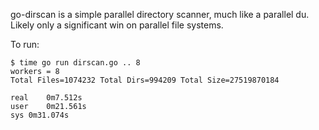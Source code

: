 go-dirscan is a simple parallel directory scanner, much like a parallel du.  Likely only a significant win on parallel file systems.

To run:
```
$ time go run dirscan.go .. 8
workers = 8
Total Files=1074232 Total Dirs=994209 Total Size=27519870184

real	0m7.512s
user	0m21.561s
sys	0m31.074s
```
